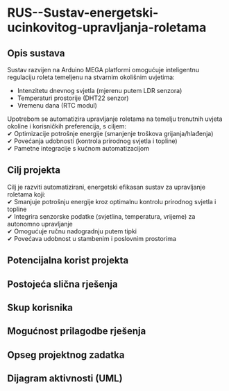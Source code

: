 # RUS--Sustav-energetski-ucinkovitog-upravljanja-roletama
## Opis sustava
Sustav razvijen na Arduino MEGA platformi omogućuje inteligentnu regulaciju roleta temeljenu na stvarnim okolišnim uvjetima:<br>
 - Intenzitetu dnevnog svjetla (mjerenu putem LDR senzora) <br>
 - Temperaturi prostorije (DHT22 senzor) <br>
 - Vremenu dana (RTC modul) <br>
 
Upotrebom se automatizira upravljanje roletama na temelju trenutnih uvjeta okoline  i korisničkih preferencija, s ciljem: <br>
 ✔ Optimizacije potrošnje energije (smanjenje troškova grijanja/hlađenja) <br>
 ✔ Povećanja udobnosti (kontrola prirodnog svjetla i topline)<br>
 ✔ Pametne integracije s kućnom automatizacijom<br>

## Cilj projekta
Cilj je razviti automatizirani, energetski efikasan sustav za upravljanje roletama koji:<br>
 ✔ Smanjuje potrošnju energije kroz optimalnu kontrolu prirodnog svjetla i topline<br>
 ✔ Integrira senzorske podatke (svjetlina, temperatura, vrijeme) za autonomno upravljanje<br>
 ✔ Omogućuje ručnu nadogradnju putem tipki<br>
 ✔ Povećava udobnost u stambenim i poslovnim prostorima<br>

##  Potencijalna korist projekta

##  Postojeća slična rješenja

##  Skup korisnika

##  Mogućnost prilagodbe rješenja

## Opseg projektnog zadatka

## Dijagram aktivnosti (UML)

##
